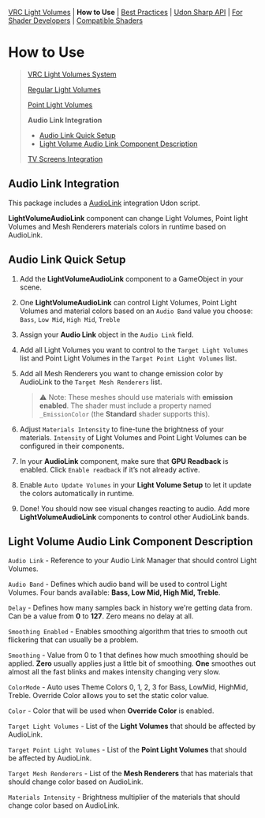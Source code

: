 [VRC Light Volumes](../README.md) | **How to Use** | [Best Practices](../Documentation/BestPractices.md) | [Udon Sharp API](../Documentation/UdonSharpAPI.md) | [For Shader Developers](../Documentation/ForShaderDevelopers.md) | [Compatible Shaders](../Documentation/CompatibleShaders.md)

# How to Use

> [VRC Light Volumes System](../Documentation/HowToUse.md)
>
> [Regular Light Volumes](../Documentation/HowToUse_RegularLightVolumes.md)
>
> [Point Light Volumes](../Documentation/HowToUse_PointLightVolumes.md)
>
> **Audio Link Integration**
>
> - [Audio Link Quick Setup](#Audio-Link-Quick-Setup)
> - [Light Volume Audio Link Component Description](#Light-Volume-Audio-Link-Component-Description)
>
> [TV Screens Integration](../Documentation/HowToUse_TVScreensIntegration.md)

## Audio Link Integration

This package includes a [AudioLink](https://github.com/llealloo/audiolink/) integration Udon script. 

**LightVolumeAudioLink** component can change Light Volumes, Point light Volumes and Mesh Renderers materials colors in runtime based on AudioLink.

## Audio Link Quick Setup

1. Add the **LightVolumeAudioLink** component to a GameObject in your scene.

2. One **LightVolumeAudioLink** can control Light Volumes, Point Light Volumes and material colors based on an `Audio Band` value you choose: `Bass`, `Low Mid`, `High Mid`, `Treble`

3. Assign your **Audio Link** object in the `Audio Link` field.

4. Add all Light Volumes you want to control to the `Target Light Volumes` list and Point Light Volumes in the `Target Point Light Volumes` list.

5. Add all Mesh Renderers you want to change emission color by AudioLink to the `Target Mesh Renderers` list.

   > ⚠️ Note: These meshes should use materials with **emission enabled**. The shader must include a property named `_EmissionColor` (the **Standard** shader supports this).

6. Adjust `Materials Intensity` to fine-tune the brightness of your materials. `Intensity` of Light Volumes and Point Light Volumes can be configured in their components.

7. In your **AudioLink** component, make sure that **GPU Readback** is enabled. Click `Enable readback` if it’s not already active.

8. Enable `Auto Update Volumes` in your **Light Volume Setup** to let it update the colors automatically in runtime.

9. Done! You should now see visual changes reacting to audio.
   Add more **LightVolumeAudioLink** components to control other AudioLink bands.

## Light Volume Audio Link Component Description

`Audio Link` - Reference to your Audio Link Manager that should control Light Volumes.

`Audio Band` - Defines which audio band will be used to control Light Volumes. Four bands available: **Bass, Low Mid, High Mid, Treble**.

`Delay` - Defines how many samples back in history we're getting data from. Can be a value from **0** to **127**. Zero means no delay at all.

`Smoothing Enabled` - Enables smoothing algorithm that tries to smooth out flickering that can usually be a problem.

`Smoothing` - Value from 0 to 1 that defines how much smoothing should be applied. **Zero** usually applies just a little bit of smoothing. **One** smoothes out almost all the fast blinks and makes intensity changing very slow.

`ColorMode` - Auto uses Theme Colors 0, 1, 2, 3 for Bass, LowMid, HighMid, Treble. Override Color allows you to set the static color value. 

`Color` - Color that will be used when **Override Color** is enabled.

`Target Light Volumes` - List of the **Light Volumes** that should be affected by AudioLink.

`Target Point Light Volumes` - List of the **Point Light Volumes** that should be affected by AudioLink.

`Target Mesh Renderers` - List of the **Mesh Renderers** that has materials that should change color based on AudioLink.

`Materials Intensity` - Brightness multiplier of the materials that should change color based on AudioLink.